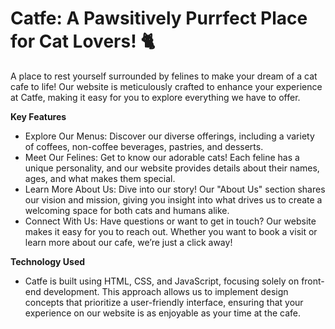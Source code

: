 <h1>Catfe: A Pawsitively Purrfect Place for Cat Lovers! 🐈</h1> 

A place to rest yourself surrounded by felines to make your dream of a cat cafe to life! Our website is meticulously crafted to enhance your experience at Catfe, making it easy for you to explore everything we have to offer.

<b>Key Features</b>
- Explore Our Menus: Discover our diverse offerings, including a variety of coffees, non-coffee beverages, pastries, and desserts.
- Meet Our Felines: Get to know our adorable cats! Each feline has a unique personality, and our website provides details about their names, ages, and what makes them special.
- Learn More About Us: Dive into our story! Our "About Us" section shares our vision and mission, giving you insight into what drives us to create a welcoming space for both cats and humans alike.
- Connect With Us: Have questions or want to get in touch? Our website makes it easy for you to reach out. Whether you want to book a visit or learn more about our cafe, we’re just a click away!

<b>Technology Used</b>
- Catfe is built using HTML, CSS, and JavaScript, focusing solely on front-end development. This approach allows us to implement design concepts that prioritize a user-friendly interface, ensuring that your experience on our website is as enjoyable as your time at the cafe.
